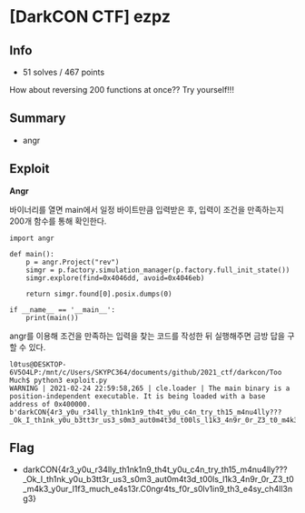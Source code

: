 # [DarkCON CTF] ezpz

## Info

+ 51 solves / 467 points

How about reversing 200 functions at once?? Try yourself!!!

## Summary

+ angr

## Exploit

**Angr**

바이너리를 열면 main에서 일정 바이트만큼 입력받은 후, 입력이 조건을 만족하는지 200개 함수를 통해 확인한다.

```
import angr

def main():
    p = angr.Project("rev")
    simgr = p.factory.simulation_manager(p.factory.full_init_state())
    simgr.explore(find=0x4046dd, avoid=0x4046eb)

    return simgr.found[0].posix.dumps(0)

if __name__ == '__main__':
    print(main())
```

angr를 이용해 조건을 만족하는 입력을 찾는 코드를 작성한 뒤 실행해주면 금방 답을 구할 수 있다.

```
l0tus@DESKTOP-6V5O4LP:/mnt/c/Users/SKYPC364/documents/github/2021_ctf/darkcon/Too Much$ python3 exploit.py
WARNING | 2021-02-24 22:59:58,265 | cle.loader | The main binary is a position-independent executable. It is being loaded with a base address of 0x400000.
b'darkCON{4r3_y0u_r34lly_th1nk1n9_th4t_y0u_c4n_try_th15_m4nu4lly???_Ok_I_th1nk_y0u_b3tt3r_us3_s0m3_aut0m4t3d_t00ls_l1k3_4n9r_0r_Z3_t0_m4k3_y0ur_l1f3_much_e4s13r.C0ngr4ts_f0r_s0lv1in9_th3_e4sy_ch4ll3ng3}'
```

## Flag

+ darkCON{4r3_y0u_r34lly_th1nk1n9_th4t_y0u_c4n_try_th15_m4nu4lly???_Ok_I_th1nk_y0u_b3tt3r_us3_s0m3_aut0m4t3d_t00ls_l1k3_4n9r_0r_Z3_t0_m4k3_y0ur_l1f3_much_e4s13r.C0ngr4ts_f0r_s0lv1in9_th3_e4sy_ch4ll3ng3}